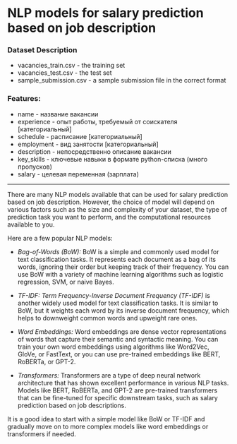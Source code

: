 # NLP models for salary prediction based on job description

### Dataset Description

- vacancies_train.csv - the training set
- vacancies_test.csv - the test set
- sample_submission.csv - a sample submission file in the correct format

### Features:
- name - название вакансии
- experience - опыт работы, требуемый от соискателя [категориальный]
- schedule - расписание [категориальный]
- employment - вид занятости [категориальный]
- description - непосредственно описание вакансии
- key_skills - ключевые навыки в формате python-списка (много пропусков)
- salary - целевая переменная (зарплата)

**********************************************************************************************

There are many NLP models available that can be used for salary prediction based on job description. However, the choice of model will depend on various factors such as the size and complexity of your dataset, the type of prediction task you want to perform, and the computational resources available to you.

Here are a few popular NLP models:

- *Bag-of-Words (BoW):* BoW is a simple and commonly used model for text classification tasks. It represents each document as a bag of its words, ignoring their order but keeping track of their frequency. You can use BoW with a variety of machine learning algorithms such as logistic regression, SVM, or naive Bayes.

- *TF-IDF: Term Frequency-Inverse Document Frequency (TF-IDF)* is another widely used model for text classification tasks. It is similar to BoW, but it weights each word by its inverse document frequency, which helps to downweight common words and upweight rare ones.

- *Word Embeddings:* Word embeddings are dense vector representations of words that capture their semantic and syntactic meaning. You can train your own word embeddings using algorithms like Word2Vec, GloVe, or FastText, or you can use pre-trained embeddings like BERT, RoBERTa, or GPT-2.

- *Transformers:* Transformers are a type of deep neural network architecture that has shown excellent performance in various NLP tasks. Models like BERT, RoBERTa, and GPT-2 are pre-trained transformers that can be fine-tuned for specific downstream tasks, such as salary prediction based on job descriptions.

It is a good idea to start with a simple model like BoW or TF-IDF and gradually move on to more complex models like word embeddings or transformers if needed.

